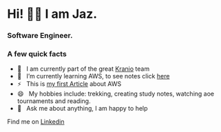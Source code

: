 # Hi! 👋🏼 I am Jaz. 

###  Software Engineer. 

### A few quick facts
- 🔭 &nbsp; I am currently part of the great [Kranio](https://www.kranio.io/) team
- 🌱 &nbsp; I’m currently learning AWS, to see notes click [here](https://parsiomnium.notion.site/Welcome-821ad0c5da2143c6abd1e720c7868612) 
- ⚡ &nbsp; This is [my first Article](https://www.kranio.io/blog/aplicacion-con-aws-amplify) about AWS 
- 😄 &nbsp; My hobbies include: trekking, creating study notes, watching aoe tournaments and reading.
- 💬 &nbsp; Ask me about anything, I am happy to help


Find me on [Linkedin](https://www.linkedin.com/in/jazm%C3%ADn-jahaziel-trujillo-a4380919a/)


<!--
**JazminTrujilloEyzaguirre/JazminTrujilloEyzaguirre** is a ✨ _special_ ✨ repository because its `README.md` (this file) appears on your GitHub profile.

Here are some ideas to get you started:

- 🔭 I’m currently working on ...
- 🌱 I’m currently learning ...
- 👯 I’m looking to collaborate on ...
- 🤔 I’m looking for help with ...
- 💬 Ask me about ...
- 📫 How to reach me: ...
- 😄 Pronouns: ...
- ⚡ Fun fact: ...
-->
